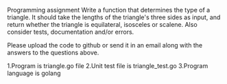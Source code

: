 Programming assignment
Write a function that determines the type of a triangle. It should take the lengths of the triangle's three sides as input, and return whether the triangle is equilateral, isosceles or scalene. Also consider tests, documentation and/or errors.

Please upload the code to github or send it in an email along with the answers to the questions above.

1.Program is triangle.go file
2.Unit test file is triangle_test.go
3.Program language is golang
